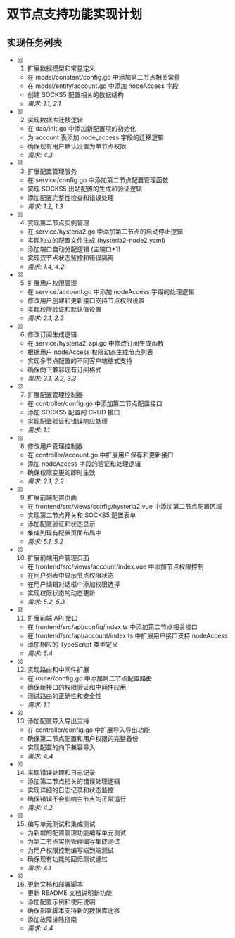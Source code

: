 # 双节点支持功能实现计划

## 实现任务列表

- [x] 1. 扩展数据模型和常量定义
  - 在 model/constant/config.go 中添加第二节点相关常量
  - 在 model/entity/account.go 中添加 nodeAccess 字段
  - 创建 SOCKS5 配置相关的数据结构
  - _需求: 1.1, 2.1_

- [x] 2. 实现数据库迁移逻辑
  - 在 dao/init.go 中添加新配置项的初始化
  - 为 account 表添加 node_access 字段的迁移逻辑
  - 确保现有用户默认设置为单节点权限
  - _需求: 4.3_

- [x] 3. 扩展配置管理服务
  - 在 service/config.go 中添加第二节点配置管理函数
  - 实现 SOCKS5 出站配置的生成和验证逻辑
  - 添加配置完整性检查和错误处理
  - _需求: 1.2, 1.3_

- [x] 4. 实现第二节点实例管理
  - 在 service/hysteria2.go 中添加第二节点的启动停止逻辑
  - 实现独立的配置文件生成 (hysteria2-node2.yaml)
  - 添加端口自动分配逻辑 (主端口+1)
  - 实现双节点状态监控和错误隔离
  - _需求: 1.4, 4.2_

- [x] 5. 扩展用户权限管理
  - 在 service/account.go 中添加 nodeAccess 字段的处理逻辑
  - 修改用户创建和更新接口支持节点权限设置
  - 实现权限验证和默认值设置
  - _需求: 2.1, 2.2_

- [x] 6. 修改订阅生成逻辑
  - 在 service/hysteria2_api.go 中修改订阅生成函数
  - 根据用户 nodeAccess 权限动态生成节点列表
  - 实现多节点配置的不同客户端格式支持
  - 确保向下兼容现有订阅格式
  - _需求: 3.1, 3.2, 3.3_

- [x] 7. 扩展配置管理控制器
  - 在 controller/config.go 中添加第二节点配置接口
  - 添加 SOCKS5 配置的 CRUD 接口
  - 实现配置验证和错误响应处理
  - _需求: 1.1_

- [x] 8. 修改用户管理控制器
  - 在 controller/account.go 中扩展用户保存和更新接口
  - 添加 nodeAccess 字段的验证和处理逻辑
  - 确保权限变更的即时生效
  - _需求: 2.1, 2.2_

- [x] 9. 扩展前端配置页面
  - 在 frontend/src/views/config/hysteria2.vue 中添加第二节点配置区域
  - 实现第二节点开关和 SOCKS5 配置表单
  - 添加配置验证和状态显示
  - 集成到现有配置页面布局中
  - _需求: 5.1, 5.2_

- [x] 10. 扩展前端用户管理页面
  - 在 frontend/src/views/account/index.vue 中添加节点权限控制
  - 在用户列表中显示节点权限状态
  - 在用户编辑对话框中添加权限选择
  - 实现权限状态的动态更新
  - _需求: 5.2, 5.3_

- [x] 11. 扩展前端 API 接口
  - 在 frontend/src/api/config/index.ts 中添加第二节点相关接口
  - 在 frontend/src/api/account/index.ts 中扩展用户接口支持 nodeAccess
  - 添加相应的 TypeScript 类型定义
  - _需求: 5.4_

- [x] 12. 实现路由和中间件扩展
  - 在 router/config.go 中添加第二节点配置路由
  - 确保新接口的权限验证和中间件应用
  - 测试路由的正确性和安全性
  - _需求: 1.1_

- [x] 13. 添加配置导入导出支持
  - 在 controller/config.go 中扩展导入导出功能
  - 确保第二节点配置和用户权限的完整备份
  - 实现配置的向下兼容导入
  - _需求: 4.4_

- [x] 14. 实现错误处理和日志记录
  - 添加第二节点相关的错误处理逻辑
  - 实现详细的日志记录和状态监控
  - 确保错误不会影响主节点的正常运行
  - _需求: 4.2_

- [x] 15. 编写单元测试和集成测试
  - 为新增的配置管理功能编写单元测试
  - 为第二节点实例管理编写集成测试
  - 为用户权限控制编写端到端测试
  - 确保现有功能的回归测试通过
  - _需求: 4.1_

- [x] 16. 更新文档和部署脚本
  - 更新 README 文档说明新功能
  - 添加配置示例和使用说明
  - 确保部署脚本支持新的数据库迁移
  - 添加故障排除指南
  - _需求: 4.4_